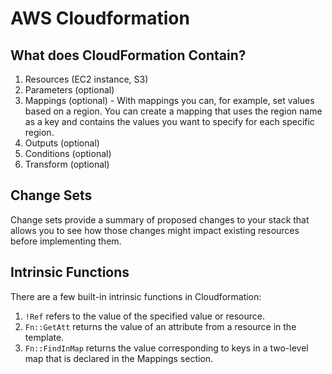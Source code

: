 # AWS Cloudformation

## What does CloudFormation Contain?

1. Resources (EC2 instance, S3)
2. Parameters (optional)
3. Mappings (optional) - With mappings you can, for example, set values based on a region. You can create a mapping that uses the region name as a key and contains the values you want to specify for each specific region.
4. Outputs (optional)
5. Conditions (optional)
6. Transform (optional)

## Change Sets

Change sets provide a summary of proposed changes to your stack that allows you to see how those changes might impact existing resources before implementing them.

## Intrinsic Functions

There are a few built-in intrinsic functions in Cloudformation:

1. `!Ref` refers to the value of the specified value or resource.
2. `Fn::GetAtt` returns the value of an attribute from a resource in the template.
3. `Fn::FindInMap` returns the value corresponding to keys in a two-level map that is declared in the Mappings section.

